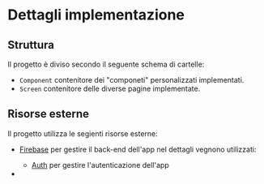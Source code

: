 # Dettagli implementazione

 ## Struttura
 Il progetto è diviso secondo il seguente schema di cartelle:
 * `Component` contenitore dei "componeti" personalizzati implementati.
 * `Screen` contenitore delle diverse pagine implementate.

 ## Risorse esterne
 Il progetto utilizza le segienti risorse esterne:
 * [Firebase](https://firebase.google.com) per gestire il back-end dell'app nel dettagli vegnono utilizzati:
    * [Auth](https://firebase.google.com/docs/auth) per gestire l'autenticazione dell'app
    
* 